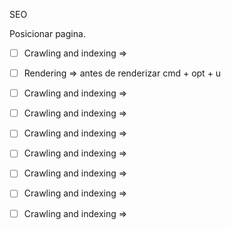 SEO

Posicionar pagina.
- [ ]    Crawling and indexing =>
- [ ]    Rendering => antes de renderizar  cmd + opt + u
- [ ]    Crawling and indexing =>
- [ ]    Crawling and indexing =>
- [ ]    Crawling and indexing =>
- [ ]    Crawling and indexing =>
- [ ]    Crawling and indexing =>
- [ ]    Crawling and indexing =>
- [ ]    Crawling and indexing =>

